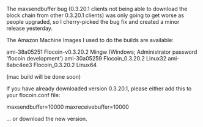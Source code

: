 The maxsendbuffer bug (0.3.20.1 clients not being able to download the block chain from other 0.3.20.1 clients) was only going to get
worse as people upgraded, so I cherry-picked the bug fix and created a minor release yesterday.

The Amazon Machine Images I used to do the builds are available:

  ami-38a05251   Flocoin-v0.3.20.2 Mingw    (Windows; Administrator password 'flocoin development')
  ami-30a05259   Flocoin_0.3.20.2 Linux32
  ami-8abc4ee3   Flocoin_0.3.20.2 Linux64

(mac build will be done soon)

If you have already downloaded version 0.3.20.1, please either add this to your flocoin.conf file:

  maxsendbuffer=10000
  maxreceivebuffer=10000

... or download the new version.
